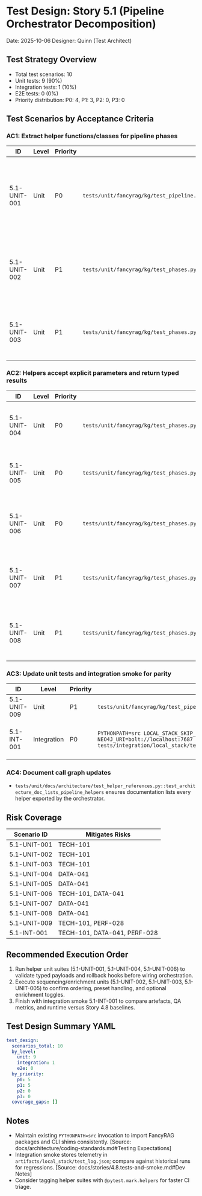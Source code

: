 # Test Design: Story 5.1 (Pipeline Orchestrator Decomposition)

Date: 2025-10-06
Designer: Quinn (Test Architect)

## Test Strategy Overview

- Total test scenarios: 10
- Unit tests: 9 (90%)
- Integration tests: 1 (10%)
- E2E tests: 0 (0%)
- Priority distribution: P0: 4, P1: 3, P2: 0, P3: 0

## Test Scenarios by Acceptance Criteria

### AC1: Extract helper functions/classes for pipeline phases

| ID            | Level | Priority | Test | Justification |
| ------------- | ----- | -------- | ---- | ------------- |
| 5.1-UNIT-001  | Unit  | P0       | `tests/unit/fancyrag/kg/test_pipeline.py::test_run_pipeline_writes_log` | Confirms orchestrator delegates to helpers and produces sanitised logs, proving thin coordination layer. |
| 5.1-UNIT-002  | Unit  | P1       | `tests/unit/fancyrag/kg/test_phases.py::test_ingest_source_with_semantic_enrichment` | Exercises ingest helper with semantic path to ensure refactored phases cooperate. |
| 5.1-UNIT-003  | Unit  | P1       | `tests/unit/fancyrag/kg/test_phases.py::test_ingest_source_without_semantic` | Validates non-semantic ingestion continues to produce QA artefacts. |

### AC2: Helpers accept explicit parameters and return typed results

| ID            | Level | Priority | Test | Justification |
| ------------- | ----- | -------- | ---- | ------------- |
| 5.1-UNIT-004  | Unit  | P0       | `tests/unit/fancyrag/kg/test_phases.py::test_build_clients_invokes_factories` | Confirms helper wiring uses injected factories rather than globals. |
| 5.1-UNIT-005  | Unit  | P0       | `tests/unit/fancyrag/kg/test_phases.py::test_resolve_settings_honours_overrides` | Ensures typed configuration generation stays parameter-driven. |
| 5.1-UNIT-006  | Unit  | P0       | `tests/unit/fancyrag/kg/test_phases.py::test_helpers_do_not_touch_environment` | Enforces ban on implicit `os.environ` reads, verifying maintainability guard. |
| 5.1-UNIT-007  | Unit  | P1       | `tests/unit/fancyrag/kg/test_phases.py::test_perform_qa_success_no_fallback` | Validates QA helper returns structured metrics without relying on side effects. |
| 5.1-UNIT-008  | Unit  | P1       | `tests/unit/fancyrag/kg/test_phases.py::test_perform_qa_triggers_counts_fallback` | Covers fallback path ensuring explicit dependency injection for counts. |

### AC3: Update unit tests and integration smoke for parity

| ID            | Level       | Priority | Test | Justification |
| ------------- | ----------- | -------- | ---- | ------------- |
| 5.1-UNIT-009  | Unit        | P1       | `tests/unit/fancyrag/kg/test_pipeline.py::test_run_pipeline_reuses_cached_splitter_results` | Confirms cache behaviour preserved post-refactor. |
| 5.1-INT-001   | Integration | P0       | `PYTHONPATH=src LOCAL_STACK_SKIP_DOCKER_CHECK=1 OPENAI_API_KEY=test NEO4J_URI=bolt://localhost:7687 NEO4J_USERNAME=neo4j NEO4J_PASSWORD=local-neo4j pytest tests/integration/local_stack/test_minimal_path_smoke.py::test_minimal_path_smoke -q` | Executes full ingest/enrichment/QA workflow with artefacts stored under `artifacts/local_stack/`. |

### AC4: Document call graph updates

- `tests/unit/docs/architecture/test_helper_references.py::test_architecture_doc_lists_pipeline_helpers` ensures documentation lists every helper exported by the orchestrator.

## Risk Coverage

| Scenario ID   | Mitigates Risks     |
| ------------- | ------------------- |
| 5.1-UNIT-001  | TECH-101            |
| 5.1-UNIT-002  | TECH-101            |
| 5.1-UNIT-003  | TECH-101            |
| 5.1-UNIT-004  | DATA-041            |
| 5.1-UNIT-005  | DATA-041            |
| 5.1-UNIT-006  | TECH-101, DATA-041  |
| 5.1-UNIT-007  | DATA-041            |
| 5.1-UNIT-008  | DATA-041            |
| 5.1-UNIT-009  | TECH-101, PERF-028  |
| 5.1-INT-001   | TECH-101, DATA-041, PERF-028 |

## Recommended Execution Order

1. Run helper unit suites (5.1-UNIT-001, 5.1-UNIT-004, 5.1-UNIT-006) to validate typed payloads and rollback hooks before wiring orchestration.
2. Execute sequencing/enrichment units (5.1-UNIT-002, 5.1-UNIT-003, 5.1-UNIT-005) to confirm ordering, preset handling, and optional enrichment toggles.
3. Finish with integration smoke 5.1-INT-001 to compare artefacts, QA metrics, and runtime versus Story 4.8 baselines.

## Test Design Summary YAML
```yaml
test_design:
  scenarios_total: 10
  by_level:
    unit: 9
    integration: 1
    e2e: 0
  by_priority:
    p0: 5
    p1: 5
    p2: 0
    p3: 0
  coverage_gaps: []
```

## Notes

- Maintain existing `PYTHONPATH=src` invocation to import FancyRAG packages and CLI shims consistently. [Source: docs/architecture/coding-standards.md#Testing Expectations]
- Integration smoke stores telemetry in `artifacts/local_stack/test_log.json`; compare against historical runs for regressions. [Source: docs/stories/4.8.tests-and-smoke.md#Dev Notes]
- Consider tagging helper suites with `@pytest.mark.helpers` for faster CI triage.
